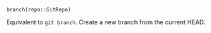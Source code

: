 ```
branch(repo::GitRepo)
```

Equivalent to `git branch`. Create a new branch from the current HEAD.
